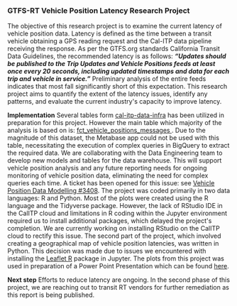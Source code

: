 ### **GTFS-RT Vehicle Position Latency Research Project**
The objective of this research project is to examine the current latency of vehicle position data. Latency is defined as the time between a transit vehicle obtaining a GPS reading request and the Cal-ITP data pipeline receiving the response.
As per the GTFS.org standards California Transit Data Guidelines, the recommended latency is as follows:
**_“Updates should be published to the Trip Updates and Vehicle Positions feeds at least once every 20 seconds, including updated timestamps and data for each trip and vehicle in service.”_**
Preliminary analysis of the entire feeds indicates that most fall significantly short of this expectation. This research project aims to quantify the extent of the latency issues, identify any patterns, and evaluate the current industry's capacity to improve latency.

**Implementation**
Several tables form [cal-itp-data-infra](https://console.cloud.google.com/bigquery?project=cal-itp-data-infra&pli=1&ws=!1m0) has been utilized in preparation for this project. However the main table which majority of the analysis is based on is: [fct_vehicle_positions_messages ](https://console.cloud.google.com/bigquery?project=cal-itp-data-infra&pli=1&ws=!1m5!1m4!4m3!1scal-itp-data-infra!2smart_gtfs!3sfct_vehicle_positions_messages).
Due to the magnitude of this dataset, the Metabase app could not be used with this table, necessitating the execution of complex queries in BigQuery to extract the required data. We are collaborating with the Data Engineering team to develop new models and tables for the data warehouse. This will support vehicle position analysis and any future reporting needs for ongoing monitoring of vehicle position data, eliminating the need for complex queries each time. A ticket has been opened for this issue: see [Vehicle Position Data Modelling #3408](https://github.com/cal-itp/data-infra/issues/3408).
The project was coded primarily in two data languages: R and Python. Most of the plots were created using the R language and the Tidyverse package. However, the lack of RStudio IDE in the CalITP cloud and limitations in R coding within the Jupyter environment required us to install additional packages, which delayed the project's completion. We are currently working on installing RStudio on the CalITP cloud to rectify this issue.
The second part of the project, which involved creating a geographical map of vehicle position latencies, was written in Python. This decision was made due to issues we encountered with installing the [Leaflet R](https://rstudio.github.io/leaflet/articles/leaflet.html) package in Jupyter.
The plots from this project was used in preparation of a Power Point Presentation which can be found [here](https://caltrans.sharepoint.com/:p:/r/sites/DOTPMPHQ-DataandDigitalServices/_layouts/15/Doc.aspx?sourcedoc=%7B6EA22AD2-0E63-46D7-97C1-9E8E87E328A6%7D&file=Latency%20Project.pptx&action=edit&mobileredirect=true).

**Next step**
Efforts to reduce latency are ongoing. In the second phase of this project, we are reaching out to transit RT vendors for further remediation as this report is being published.
